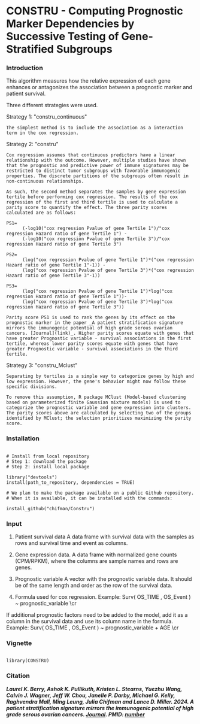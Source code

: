 # CONSTRU - Computing Prognostic Marker Dependencies by Successive Testing of Gene-Stratified Subgroups

### Introduction

This algorithm measures how the relative expression of each gene enhances or antagonizes the association between a prognostic marker and patient survival.

Three different strategies were used.

Strategy 1: "constru_continuous"

	The simplest method is to include the association as a interaction term in the cox regression. 

Strategy 2: "constru"

	Cox regression assumes that continuous predictors have a linear relationship with the outcome. However, multiple studies have shown that the prognostic and predictive power of immune signatures may be restricted to distinct tumor subgroups with favorable immunogenic properties. The discrete partitions of the subgroups often result in non-continuous relationships.

	As such, the second method separates the samples by gene expression tertile before performing cox regression. The results of the cox regression of the first and third tertile is used to calculate a parity score to quantify the effect. The three parity scores calculated are as follows:

	PS1=
	      (-log10("cox regression Pvalue of gene Tertile 1")/"cox regression Hazard ratio of gene Tertile 1") - 
	      (-log10("cox regression Pvalue of gene Tertile 3")/"cox regression Hazard ratio of gene Tertile 3")
	 
	PS2=
	      (log("cox regression Pvalue of gene Tertile 1")*("cox regression Hazard ratio of gene Tertile 1"-1)) - 
	      (log("cox regression Pvalue of gene Tertile 3")*("cox regression Hazard ratio of gene Tertile 3"-1))
	 
	PS3= 
	      (log("cox regression Pvalue of gene Tertile 1")*log("cox regression Hazard ratio of gene Tertile 1"))- 
	      (log("cox regression Pvalue of gene Tertile 3")*log("cox regression Hazard ratio of gene Tertile 3"))
	 
	Parity score PS1 is used to rank the genes by its effect on the prognostic marker in the paper _A patient stratification signature mirrors the immunogenic potential of high grade serous ovarian cancers. [Journal](link)_. Higher parity scores equate with genes that have greater Prognostic variable - survival associations in the first tertile, whereas lower parity scores equate with genes that have greater Prognostic variable - survival associations in the third tertile.

Strategy 3: "constru_Mclust"

	Separating by tertiles is a simple way to categorize genes by high and low expression. However, the gene's behavior might now follow these specific divisions. 
	
	To remove this assumption, R package MClust (Model-based clustering based on parameterized finite Gaussian mixture models) is used to categorize the prognostic variable and gene expression into clusters. The parity scores above are calculated by selecting two of the groups identified by MClust; the selection prioritizes maximizing the parity score. 

### Installation

```{r}

# Install from local repository
# Step 1: download the package
# Step 2: install local package

library("devtools")
install(path_to_repository, dependencies = TRUE)

# We plan to make the package available on a public Github repository.
# When it is available, it can be installed with the commands:

install_github("chifman/Constru")

```

### Input

1. Patient survival data
    A data frame with survival data with the samples as rows and survival time and event as columns.

2. Gene expression data. 
    A data frame with normalized gene counts (CPM/RPKM), where the columns are sample names and rows are genes.

3. Prognostic variable
    A vector with the prognostic variable data. It should be of the same length and order as the row of the survival data.

4. Formula used for cox regression. Example: 
    Surv( OS_TIME , OS_Event ) ~ prognostic_variable \cr

If additional prognostic factors need to be added to the model, add it as a column in the survival data and use its column name in the formula. Example:
    Surv( OS_TIME , OS_Event ) ~ prognostic_variable + AGE \cr

### Vignette

```{r}

library(CONSTRU)

```

### Citation

**_Laurel K. Berry, Ashok K. Pullikuth, Kristen L. Stearns, Yuezhu Wang, Calvin J. Wagner, Jeff W. Chou, Janelle P. Darby, Michael G. Kelly, Raghvendra Mall, Ming Leung, Julia Chifman and Lance D. Miller. 2024. A patient stratification signature mirrors the immunogenic potential of high grade serous ovarian cancers. [Journal](link). PMID: [number](link)_**

